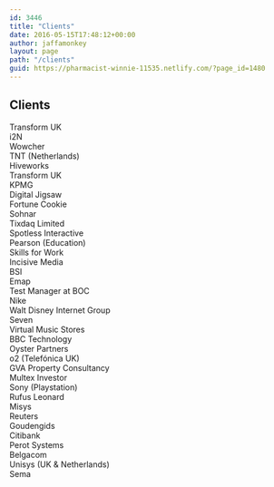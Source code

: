 ```yaml
---
id: 3446
title: "Clients"
date: 2016-05-15T17:48:12+00:00
author: jaffamonkey
layout: page
path: "/clients"
guid: https://pharmacist-winnie-11535.netlify.com/?page_id=1480
---
```


<section class="text-center">
  <div class="container">
    <div class="row">
      <div class="col-lg-12">
<h2 class="section-heading">Clients</h2>
Transform UK<br/>
i2N<br/>
Wowcher<br/>
TNT (Netherlands)<br/>
Hiveworks<br/>
Transform UK<br/>
KPMG<br/>
Digital Jigsaw<br/>
Fortune Cookie<br/>
Sohnar<br/>
Tixdaq Limited<br/>
Spotless Interactive<br/>
Pearson (Education)<br/>
Skills for Work<br/>
Incisive Media<br/>
BSI<br/>
Emap<br/>
Test Manager at BOC<br/>
Nike<br/>
Walt Disney Internet Group<br/>
Seven<br/>
Virtual Music Stores<br/>
BBC Technology<br/>
Oyster Partners<br/>
o2 (Telefónica UK)<br/>
GVA Property Consultancy<br/>
Multex Investor<br/>
Sony (Playstation)<br/>
Rufus Leonard<br/>
Misys<br/>
Reuters<br/>
Goudengids<br/>
Citibank<br/>
Perot Systems<br/>
Belgacom<br/>
Unisys (UK &amp; Netherlands)<br/>
Sema
      </div>
    </div>
  </div>
</section>
